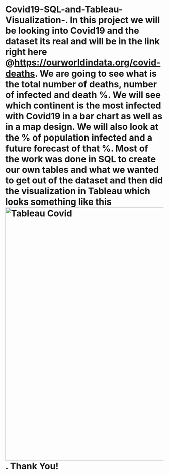 # Covid19-SQL-and-Tableau-Visualization-. In this project we will be looking into Covid19 and the dataset its real and will be in the link right here @https://ourworldindata.org/covid-deaths. We are going to see what is the total number of deaths, number of infected and death %. We will see which continent is the most infected with Covid19 in a bar chart as well as in a map design. We will also look at the % of population infected and a future forecast of that %. Most of the work was done in SQL to create our own tables and what we wanted to get out of the dataset and then did the visualization in Tableau which looks something like this <img width="806" alt="Tableau Covid" src="https://user-images.githubusercontent.com/93358935/166609962-43825900-5b90-458d-8781-b6431d3da7b5.png">. Thank You!
